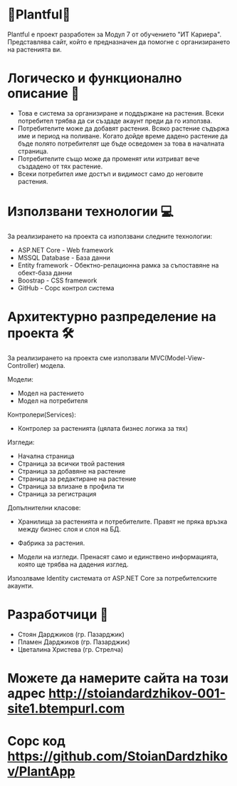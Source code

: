 # 🌱Plantful🌱

Plantful е проект разработен за Модул 7 от обучението "ИТ Кариера".
Представлява сайт, който е предназначен да помогне с организирането на растенията ви.

# Логическо и функционално описание 🧠

- Това е система за организиране и поддържане на растения. Всеки потребител трябва да си създаде акаунт преди да го използва.
- Потребителите може да добавят растения. Всяко растение съдържа име и период на поливане. Когато дойде време дадено растение да бъде полято потребителят ще бъде осведомен за това в началната страница.
- Потребителите също може да променят или изтриват вече създадено от тях растение.
- Всеки потребител име достъп и видимост само до неговите растения.

# Използвани технологии 💻

За реализирането на проекта са използвани следните технологии:

- ASP.NET Core - Web framework
- MSSQL Database - База данни
- Entity framework - Обектно-релационна рамка за съпоставяне на обект-база данни
- Boostrap - CSS framework
- GitHub - Сорс контрол система

# Архитектурно разпределение на проекта 🛠️

За реализирането на проекта сме използвали MVC(Model-View-Controller) модела.

Модели:
  - Модел на растението
  - Модел на потребителя

Контролери(Services):
  - Контролер за растенията (цялата бизнес логика за тях)

Изгледи:
  - Начална страница
  - Страница за всички твой растения
  - Страница за добавяне на растение
  - Страница за редактиране на растение
  - Страница за влизане в профила ти
  - Страница за регистрация

Допълнителни класове:

- Хранилища за растенията и потребителите.
  Правят не пряка връзка между бизнес слоя и слоя на БД.

- Фабрика за растения.

- Модели на изгледи.
  Пренасят само и единствено информацията, която ще трябва на дадения изглед.
  
Изпозлваме Identity системата от ASP.NET Core за потребителските акаунти.

# Разработчици 👷‍

- Стоян Дарджиков (гр. Пазарджик)
- Пламен Дарджиков (гр. Пазарджик)
- Цветалина Христева (гр. Стрелча)

# Можете да намерите сайта на този адрес http://stoiandardzhikov-001-site1.btempurl.com
# Сорс код https://github.com/StoianDardzhikov/PlantApp
